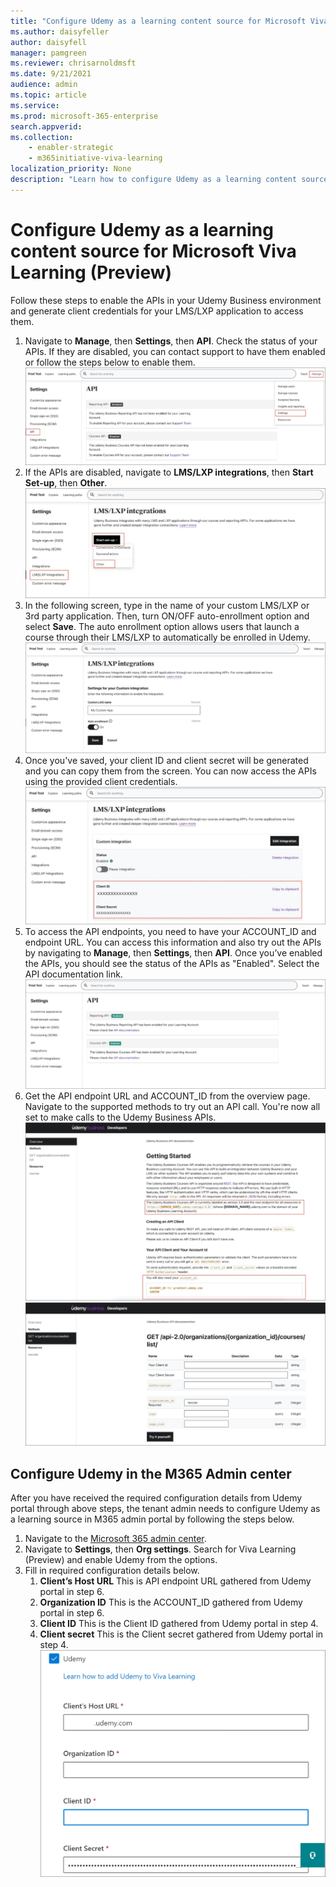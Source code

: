 ```yaml
---
title: "Configure Udemy as a learning content source for Microsoft Viva Learning (Preview)"
ms.author: daisyfeller
author: daisyfell
manager: pamgreen
ms.reviewer: chrisarnoldmsft
ms.date: 9/21/2021
audience: admin
ms.topic: article
ms.service: 
ms.prod: microsoft-365-enterprise
search.appverid: 
ms.collection: 
    - enabler-strategic
    - m365initiative-viva-learning
localization_priority: None
description: "Learn how to configure Udemy as a learning content source for Microsoft Viva Learning (Preview)."
---
```


# Configure Udemy as a learning content source for Microsoft Viva Learning (Preview)

Follow these steps to enable the APIs in your Udemy Business environment and generate client credentials for your LMS/LXP application to access them.

1. Navigate to **Manage**, then **Settings**, then **API**. Check the status of your APIs. If they are disabled, you can contact support to have them enabled or follow the steps below to enable them.
    ![Image of the API settings](media/udemy-1.png)
2. If the APIs are disabled, navigate to **LMS/LXP integrations**, then **Start Set-up**, then **Other**.
    ![Image of the Start Set Up > Other page](media/udemy-2.png)
3. In the following screen, type in the name of your custom LMS/LXP or 3rd party application. Then, turn ON/OFF auto-enrollment option and select **Save**. The auto enrollment option allows users that
launch a course through their LMS/LXP to automatically be enrolled in Udemy.<!--daisy ask if this needs to be on-->
    ![Image of the LMS/LXP integrations page](media/udemy-3.png)
4. Once you've saved, your client ID and client secret will be generated and you can copy them from the screen. You can now access the APIs using the provided client credentials.
    ![Image of the generated client ID and secret](media/udemy-4.png)
5. To access the API endpoints, you need to have your ACCOUNT_ID and endpoint URL. You can access this information and also try out the APIs by navigating to **Manage**, then **Settings**, then **API**. Once you’ve enabled the APIs, you should see the status of the APIs as "Enabled". Select the API documentation link.
    ![Image of the API page](media/udemy-5.png)
6. Get the API endpoint URL and ACCOUNT_ID from the overview page. Navigate to the supported methods to try out an API call. You're now all set to make calls to the Udemy Business APIs.
    ![Image of the Supported methods page](media/udemy-6.png)
    ![Image of the API call page where you can try it out](media/udemy-7.png)

## Configure Udemy in the M365 Admin center

After you have received the required configuration details from Udemy portal through above steps, the tenant admin needs to configure Udemy as a learning source in M365 admin portal by following the steps below.

1. Navigate to the [Microsoft 365 admin center](https://admin.microsoft.com).
2. Navigate to **Settings**, then **Org settings**. Search for Viva Learning (Preview) and enable Udemy from the options.
3. Fill in required configuration details below.
    1. **Client’s Host URL** This is API endpoint URL gathered from Udemy portal in step 6.
    2. **Organization ID** This is the ACCOUNT_ID gathered from Udemy portal in step 6.
    3. **Client ID** This is the Client ID gathered from Udemy portal in step 4.
    4. **Client secret** This is the Client secret gathered from Udemy portal in step 4.
    ![Image of filled in configuration details](media/udemy-8.png)
